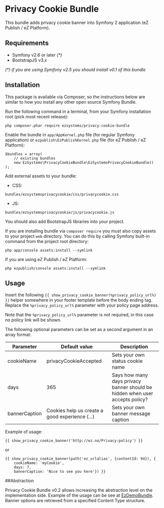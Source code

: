 # Privacy Cookie Bundle

This bundle adds privacy cookie banner into Symfony 2 application (eZ Publish / eZ Platform).

## Requirements

- Symfony v2.6 or later _(*)_
- BootstrapJS v3.x

_(*) if you are using Symfony v2.5 you should install v0.1 of this bundle_

## Installation
This package is available via Composer, so the instructions below are similar to how you install any other open source Symfony Bundle.

Run the following command in a terminal, from your Symfony installation root (pick most recent release):
```
php composer.phar require ezsystems/privacy-cookie-bundle
```

Enable the bundle in `app/AppKernel.php` file (for regular Symfony application) or `ezpublish\EzPublishKernel.php` file (for eZ Publish / eZ Platform):
```
$bundles = array(
    // existing bundles
    new EzSystems\PrivacyCookieBundle\EzSystemsPrivacyCookieBundle()
);
```

Add external assets to your bundle:

- CSS:
```
bundles/ezsystemsprivacycookie/css/privacycookie.css
```

- JS:
```
bundles/ezsystemsprivacycookie/js/privacycookie.js
```

You should also add BootstrapJS libraries into your project.

If you are installing bundle via `composer require` you must also copy assets to your project `web` directory. You can do this by calling Symfony built-in command from the project root directory:

```
php app/console assets:install --symlink
```

If you are using eZ Publish / eZ Platform:

```
php ezpublish/console assets:install --symlink
```

## Usage

Insert the following `{{ show_privacy_cookie_banner(%privacy_policy_url%) }}` helper somewhere in your footer template before the body ending tag. Replace the `%privacy_policy_url%` parameter with your policy page address.

Note that the `%privacy_policy_url%` parameter is not required, in this case no policy link will be shown.

The following optional parameters can be set as a second argument in an array format:

Parameter     | Default value                                  | Description
------------- | ---------------------------------------------- | -----------
cookieName    | privacyCookieAccepted                          | Sets your own status cookie name
days          | 365                                            | Says how many days privacy banner should be hidden when user accepts policy?
bannerCaption | Cookies help us create a good experience (...) | Sets your own banner message caption

Example of usage:

```
{{ show_privacy_cookie_banner('http://ez.no/Privacy-policy') }}
```

or

```
{{ show_privacy_cookie_banner(path('ez_urlalias', {contentId: 94}), {
    cookieName: 'myCookie',
    days: 7,
    bannerCaption: 'Nice to see you here'}) }}
```

##Abstraction

Privacy Cookie Bundle v0.2 allows increasing the abstraction level on the implementation side. Example of the usage can be see at [EzDemoBundle](https://github.com/ezsystems/DemoBundle). Banner options are retrieved from a specified Content Type structure.
